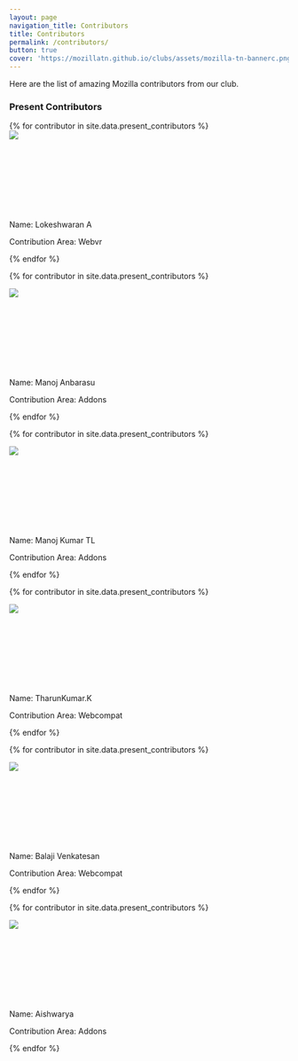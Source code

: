```yaml
---
layout: page
navigation_title: Contributors
title: Contributors
permalink: /contributors/
button: true
cover: 'https://mozillatn.github.io/clubs/assets/mozilla-tn-bannerc.png'
---
```


Here are the list of amazing Mozilla contributors from our club.

<h3>Present Contributors</h3>
<div class="contributors_wrapper">
{% for contributor in site.data.present_contributors %}
<div class="contributors">

<div class="pic" style="height: 130px; width: 130px">
<img src="https://www.gravatar.com/avatar/bc550139be48cb8ce92c0d4933f73b9c?s=256"></div><br>
<p class="name">Name: Lokeshwaran A</p>
<p class="contribution">Contribution Area: Webvr</p>
</div>
{% endfor %}

{% for contributor in site.data.present_contributors %}
<div class="contributors">

<div class="pic" style="height: 130px; width: 130px">
<img src="https://www.gravatar.com/avatar/0c6da4e7561892c76dede30c81529318?s=256"></div><br>
<p class="name">Name: Manoj Anbarasu</p>
<p class="contribution">Contribution Area: Addons</p>
</div>
{% endfor %}

{% for contributor in site.data.present_contributors %}
<div class="contributors">
<div class="pic" style="height: 130px; width: 130px">
<img src="https://www.gravatar.com/avatar/479088660d4d1f7057b382bd5cd47930?s=256"></div><br>
<p class="name">Name: Manoj Kumar TL</p>
<p class="contribution">Contribution Area: Addons</p>
</div>
{% endfor %}

{% for contributor in site.data.present_contributors %}
<div class="contributors">
<div class="pic" style="height: 130px; width: 130px">
<img src="https://www.gravatar.com/avatar/b2f5bcba217e0e4c332d1722ac7d5c7c?s=256"></div><br>
<p class="name">Name: TharunKumar.K</p>
<p class="contribution">Contribution Area: Webcompat</p>
</div>
{% endfor %}

{% for contributor in site.data.present_contributors %}
<div class="contributors">
<div class="pic" style="height: 130px; width: 130px">
<img src="https://www.gravatar.com/avatar/3842030b52ad944617fcb860dba85e33?s=250"></div><br>
<p class="name">Name: Balaji Venkatesan</p>
<p class="contribution">Contribution Area: Webcompat</p>
</div>
{% endfor %}

{% for contributor in site.data.present_contributors %}
<div class="contributors">
<div class="pic" style="height: 130px; width: 130px">
<img src="https://www.gravatar.com/avatar/291137b1b699da5e3e36e616d2f4c234?s=290"></div><br>
<p class="name">Name: Aishwarya</p>
<p class="contribution">Contribution Area: Addons</p>
</div>
{% endfor %}



</div>


